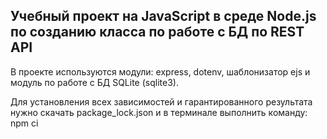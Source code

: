 ## Учебный проект на JavaScript в среде Node.js по созданию класса по работе с БД по REST API

В проекте используются модули: express, dotenv, шаблонизатор ejs и модуль по работе с БД SQLite (sqlite3).

Для установления всех зависимостей и гарантированного результата нужно скачать package_lock.json и в терминале выполнить команду:
npm ci